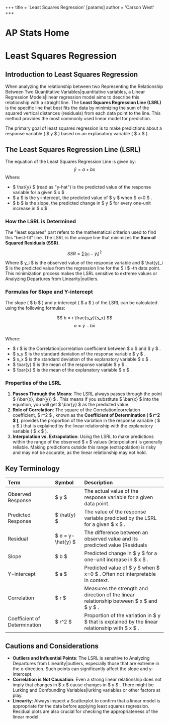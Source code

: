 +++
 title = 'Least Squares Regression'
[params]
	author = 'Carson West'
+++
# AP Stats Home
# Least Squares Regression

## Introduction to Least Squares Regression

When analyzing the relationship between two Representing the Relationship Between Two Quantitative Variables|quantitative variables, a Linear Regression Models|linear regression model aims to describe this relationship with a straight line. The **Least Squares Regression Line (LSRL)** is the specific line that best fits the data by minimizing the sum of the squared vertical distances (residuals) from each data point to the line. This method provides the most commonly used linear model for prediction.

The primary goal of least squares regression is to make predictions about a response variable ( $ y $ ) based on an explanatory variable ( $ x $ ).

## The Least Squares Regression Line (LSRL)

The equation of the Least Squares Regression Line is given by:
 $$ \hat{y} = a + bx $$  Where:
*    $ \hat{y} $  (read as "y-hat") is the predicted value of the response variable for a given  $ x $ .
*    $ a $  is the y-intercept, the predicted value of  $ y $  when  $ x=0 $ .
*    $ b $  is the slope, the predicted change in  $ y $  for every one-unit increase in  $ x $ .

### How the LSRL is Determined

The "least squares" part refers to the mathematical criterion used to find this "best-fit" line. The LSRL is the unique line that minimizes the **Sum of Squared Residuals (SSR)**.

 $$ SSR = \sum(y_i - \hat{y}_i)^2 $$  Where  $ y_i $  is the observed value of the response variable and  $ \hat{y}_i $  is the predicted value from the regression line for the  $ i $ -th data point. This minimization process makes the LSRL sensitive to extreme values or Analyzing Departures from Linearity|outliers.

### Formulas for Slope and Y-intercept

The slope ( $ b $ ) and y-intercept ( $ a $ ) of the LSRL can be calculated using the following formulas:

 $$ b = r \frac{s_y}{s_x} $$   $$ a = \bar{y} - b\bar{x} $$  
Where:
*    $ r $  is the Correlation|correlation coefficient between  $ x $  and  $ y $ .
*    $ s_y $  is the standard deviation of the response variable  $ y $ .
*    $ s_x $  is the standard deviation of the explanatory variable  $ x $ .
*    $ \bar{y} $  is the mean of the response variable  $ y $ .
*    $ \bar{x} $  is the mean of the explanatory variable  $ x $ .

### Properties of the LSRL

1.  **Passes Through the Means**: The LSRL always passes through the point  $ (\bar{x}, \bar{y}) $ . This means if you substitute  $ \bar{x} $  into the equation, you will get  $ \bar{y} $  as the predicted value.
2.  **Role of Correlation**: The square of the Correlation|correlation coefficient,  $ r^2 $ , known as the **Coefficient of Determination ( $ r^2 $ )**, provides the proportion of the variation in the response variable ( $ y $ ) that is explained by the linear relationship with the explanatory variable ( $ x $ ).
3.  **Interpolation vs. Extrapolation**: Using the LSRL to make predictions within the range of the observed  $ x $  values (interpolation) is generally reliable. Making predictions outside this range (extrapolation) is risky and may not be accurate, as the linear relationship may not hold.

## Key Terminology

| Term               | Symbol     | Description                                                                                             |
| :----------------- | :--------- | :------------------------------------------------------------------------------------------------------ |
| Observed Response  |  $ y $         | The actual value of the response variable for a given data point.                                       |
| Predicted Response |  $ \hat{y} $   | The value of the response variable predicted by the LSRL for a given  $ x $ .                               |
| Residual           |  $ e = y-\hat{y} $  | The difference between an observed value and its predicted value (Residuals|Residuals). |
| Slope              |  $ b $         | Predicted change in  $ y $  for a one-unit increase in  $ x $ .                                                 |
| Y-intercept        |  $ a $         | Predicted value of  $ y $  when  $ x=0 $ . Often not interpretable in context.                                  |
| Correlation        |  $ r $         | Measures the strength and direction of the linear relationship between  $ x $  and  $ y $ .                     |
| Coefficient of Determination |  $ r^2 $       | Proportion of the variation in  $ y $  that is explained by the linear relationship with  $ x $ .               |

## Cautions and Considerations

*   **Outliers and Influential Points**: The LSRL is sensitive to Analyzing Departures from Linearity|outliers, especially those that are extreme in the x-direction. Such points can significantly affect the slope and y-intercept.
*   **Correlation is Not Causation**: Even a strong linear relationship does not imply that changes in  $ x $  cause changes in  $ y $ . There might be Lurking and Confounding Variables|lurking variables or other factors at play.
*   **Linearity**: Always inspect a Scatterplot to confirm that a linear model is appropriate for the data before applying least squares regression. Residual plots are also crucial for checking the appropriateness of the linear model.